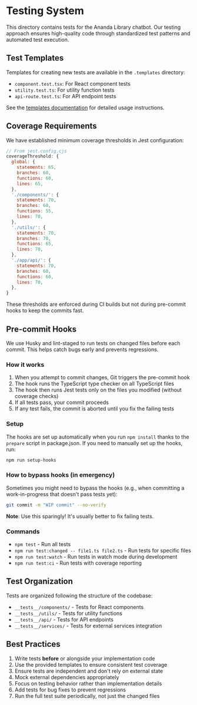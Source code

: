 # Testing System

This directory contains tests for the Ananda Library chatbot. Our testing approach ensures high-quality code through
standardized test patterns and automated test execution.

## Test Templates

Templates for creating new tests are available in the `.templates` directory:

- `component.test.tsx`: For React component tests
- `utility.test.ts`: For utility function tests
- `api-route.test.ts`: For API endpoint tests

See the [templates documentation](./.templates/README.md) for detailed usage instructions.

## Coverage Requirements

We have established minimum coverage thresholds in Jest configuration:

```js
// From jest.config.cjs
coverageThreshold: {
  global: {
    statements: 65,
    branches: 60,
    functions: 60,
    lines: 65,
  },
  './components/': {
    statements: 70,
    branches: 60,
    functions: 55,
    lines: 70,
  },
  './utils/': {
    statements: 70,
    branches: 70,
    functions: 65,
    lines: 70,
  },
  './app/api/': {
    statements: 70,
    branches: 60,
    functions: 60,
    lines: 70,
  },
}
```

These thresholds are enforced during CI builds but not during pre-commit hooks to keep the commits fast.

## Pre-commit Hooks

We use Husky and lint-staged to run tests on changed files before each commit. This helps catch bugs early and prevents regressions.

### How it works

1. When you attempt to commit changes, Git triggers the pre-commit hook
2. The hook runs the TypeScript type checker on all TypeScript files
3. The hook then runs Jest tests only on the files you modified (without coverage checks)
4. If all tests pass, your commit proceeds
5. If any test fails, the commit is aborted until you fix the failing tests

### Setup

The hooks are set up automatically when you run `npm install` thanks to the `prepare` script in package.json. If you
need to manually set up the hooks, run:

```bash
npm run setup-hooks
```

### How to bypass hooks (in emergency)

Sometimes you might need to bypass the hooks (e.g., when committing a work-in-progress that doesn't pass tests yet):

```bash
git commit -m "WIP commit" --no-verify
```

**Note**: Use this sparingly! It's usually better to fix failing tests.

### Commands

- `npm test` - Run all tests
- `npm run test:changed -- file1.ts file2.ts` - Run tests for specific files
- `npm run test:watch` - Run tests in watch mode during development
- `npm run test:ci` - Run tests with coverage reporting

## Test Organization

Tests are organized following the structure of the codebase:

- `__tests__/components/` - Tests for React components
- `__tests__/utils/` - Tests for utility functions
- `__tests__/api/` - Tests for API endpoints
- `__tests__/services/` - Tests for external services integration

## Best Practices

1. Write tests **before** or alongside your implementation code
2. Use the provided templates to ensure consistent test coverage
3. Ensure tests are independent and don't rely on external state
4. Mock external dependencies appropriately
5. Focus on testing behavior rather than implementation details
6. Add tests for bug fixes to prevent regressions
7. Run the full test suite periodically, not just the changed files
